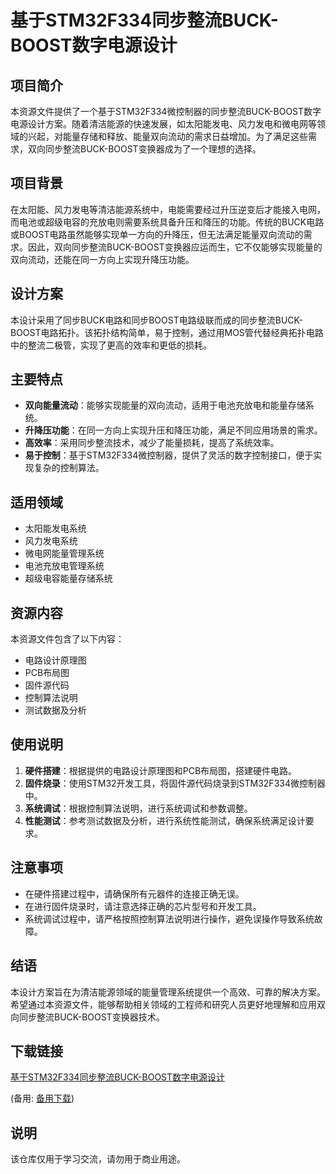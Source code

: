 # 基于STM32F334同步整流BUCK-BOOST数字电源设计

## 项目简介

本资源文件提供了一个基于STM32F334微控制器的同步整流BUCK-BOOST数字电源设计方案。随着清洁能源的快速发展，如太阳能发电、风力发电和微电网等领域的兴起，对能量存储和释放、能量双向流动的需求日益增加。为了满足这些需求，双向同步整流BUCK-BOOST变换器成为了一个理想的选择。

## 项目背景

在太阳能、风力发电等清洁能源系统中，电能需要经过升压逆变后才能接入电网，而电池或超级电容的充放电则需要系统具备升压和降压的功能。传统的BUCK电路或BOOST电路虽然能够实现单一方向的升降压，但无法满足能量双向流动的需求。因此，双向同步整流BUCK-BOOST变换器应运而生，它不仅能够实现能量的双向流动，还能在同一方向上实现升降压功能。

## 设计方案

本设计采用了同步BUCK电路和同步BOOST电路级联而成的同步整流BUCK-BOOST电路拓扑。该拓扑结构简单，易于控制，通过用MOS管代替经典拓扑电路中的整流二极管，实现了更高的效率和更低的损耗。

## 主要特点

- **双向能量流动**：能够实现能量的双向流动，适用于电池充放电和能量存储系统。
- **升降压功能**：在同一方向上实现升压和降压功能，满足不同应用场景的需求。
- **高效率**：采用同步整流技术，减少了能量损耗，提高了系统效率。
- **易于控制**：基于STM32F334微控制器，提供了灵活的数字控制接口，便于实现复杂的控制算法。

## 适用领域

- 太阳能发电系统
- 风力发电系统
- 微电网能量管理系统
- 电池充放电管理系统
- 超级电容能量存储系统

## 资源内容

本资源文件包含了以下内容：

- 电路设计原理图
- PCB布局图
- 固件源代码
- 控制算法说明
- 测试数据及分析

## 使用说明

1. **硬件搭建**：根据提供的电路设计原理图和PCB布局图，搭建硬件电路。
2. **固件烧录**：使用STM32开发工具，将固件源代码烧录到STM32F334微控制器中。
3. **系统调试**：根据控制算法说明，进行系统调试和参数调整。
4. **性能测试**：参考测试数据及分析，进行系统性能测试，确保系统满足设计要求。

## 注意事项

- 在硬件搭建过程中，请确保所有元器件的连接正确无误。
- 在进行固件烧录时，请注意选择正确的芯片型号和开发工具。
- 系统调试过程中，请严格按照控制算法说明进行操作，避免误操作导致系统故障。

## 结语

本设计方案旨在为清洁能源领域的能量管理系统提供一个高效、可靠的解决方案。希望通过本资源文件，能够帮助相关领域的工程师和研究人员更好地理解和应用双向同步整流BUCK-BOOST变换器技术。

## 下载链接
[基于STM32F334同步整流BUCK-BOOST数字电源设计](https://pan.quark.cn/s/9ac2c294da59) 

(备用: [备用下载](https://pan.baidu.com/s/1o1pB53q1Wi6OxOmpvuoHoQ?pwd=1234))

## 说明

该仓库仅用于学习交流，请勿用于商业用途。
